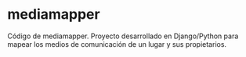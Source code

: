 # mediamapper

Código de mediamapper. Proyecto desarrollado en Django/Python para mapear los medios de comunicación de un lugar y sus propietarios.

